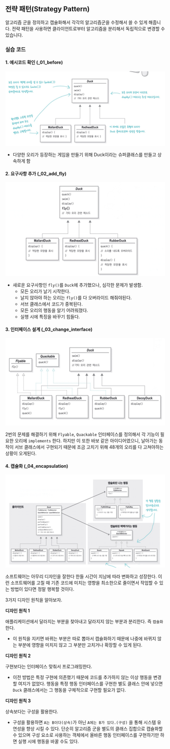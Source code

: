 ## 전략 패턴(Strategy Pattern)
알고리즘 군을 정의하고 캡슐화해서 각각의 알고리즘군을 수정해서 쓸 수 있게 해줍니다. 전략 패턴을 사용하면 클라이언트로부터 알고리즘을 분리해서 독립적으로 변경할 수 있습니다.



### 실습 코드

#### 1. 예시코드 확인 (_01_before)

![스크린샷 2022-07-02 오후 3.30.30](images/1.png)

- 다양한 오리가 등장하는 게임을 만들기 위해 Duck이라는 슈퍼클래스를 만들고 상속하게 함



#### 2. 요구사항 추가 (_02_add_fly)

![스크린샷 2022-07-02 오후 3.32.09](images/2.png)

- 새로운 요구사항인 `fly()`를 `Duck`에 추가했으나, 심각한 문제가 발생함.
  - 모든 오리가 날기 시작한다. 
  - 날지 않아야 하는 오리는 `fly()`를 다 오버라이드 해줘야된다.
  - 서브 클래스에서 코드가 중복된다.
  - 모든 오리의 행동을 알기 어려워졌다.
  - 실행 시에 특징을 바꾸기 힘들다.
  
  

#### 3. 인터페이스 설계 (_03_change_interface)

![image-20220702153454962](images/image-20220702153454962.png)

2번의 문제를 해결하기 위해 `Flyable`, `Quackable` 인터페이스를 정의해서 각 기능이 필요한 오리에 `implements` 한다. 하지만 이 또한 바보 같은 아이디어였으니, 날아가는 동작이 서브 클래스에서 구현되기 때문에 조금 고치기 위해 48개의 오리를 다 고쳐야하는 상황이 오게된다. 



#### 4. 캡슐화 (_04_encapsulation)

![image-20220702154233940](images/image-20220702154233940.png)

소프트웨어는 아무리 디자인을 잘한다 한들 시간이 지남에 따라 변화하고 성장한다. 이런 소프트웨어를 고칠 때 기존 코드에 미치는 영향을 최소한으로 줄이면서 작업할 수 있는 방법이 있다면 정말 행복할 것이다. 

3가지 디자인 원칙을 알아보자.

**디자인 원칙 1**

애플리케이션에서 달라지는 부분을 찾아내고 달라지지 않는 부분과 분리한다. 즉 `캡슐화`한다.

- 이 원칙을 지키면 바뀌는 부분은 따로 뽑아서 캡슐화하기 때문에 나중에 바뀌지 않는 부분에 영향을 미치지 않고 그 부분만 고치거나 확장할 수 있게 된다.

**디자인 원칙 2**

구현보다는 인터페이스 맞춰서 프로그래밍한다.

- 이전 방법은 특정 구현에 의존했기 때문에 코드를 추가하지 않는 이상 행동을 변경할 여지가 없었다. 행동을 특정 행동 인터페이스를 구현한 별도 클래스 안에 넣으면 `Duck` 클래스에서는 그 행동을 구체적으로 구현할 필요가 없다.

**디자인 원칙 3**

상속보다는 구성을 활용한다.

- 구성을 활용하면 `A는 B이다(상속)`가 아닌 `A에는 B가 있다.(구성)` 을 통해 시스템 유연성을 향상 시킬 수 있다. 단순히 알고리즘 군을 별도의 클래스 집합으로 캡슐화할 수 있으며 구성 요소로 사용하는 객체에서 올바른 행동 인터페이스를 구현하기만 하면 실행 시에 행동을 바꿀 수도 있다.
